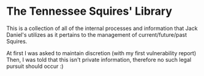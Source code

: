 # The Tennessee Squires' Library

This is a collection of all of the internal processes and information that Jack Daniel's utilizes
as it pertains to the management of current/future/past Squires.

At first I was asked to maintain discretion (with my first vulnerability report)
Then, I was told that this isn't private information, therefore no such legal pursuit should occur :)
